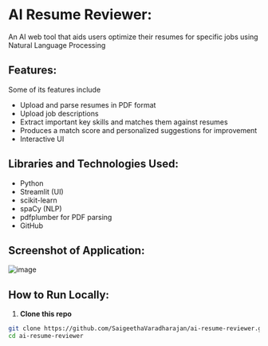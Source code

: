 # AI Resume Reviewer:
An AI web tool that aids users optimize their resumes for specific jobs using Natural Language Processing

## Features:
Some of its features include
- Upload and parse resumes in PDF format
- Upload job descriptions
- Extract important key skills and matches them against resumes
- Produces a match score and personalized suggestions for improvement
- Interactive UI

## Libraries and Technologies Used:
- Python
- Streamlit (UI)
- scikit-learn
- spaCy (NLP)
- pdfplumber for PDF parsing
- GitHub

## Screenshot of Application:
![image](https://github.com/user-attachments/assets/36a5175a-4ae5-4686-8747-66c0fee82e92)



## How to Run Locally:
1. **Clone this repo**
```bash
git clone https://github.com/SaigeethaVaradharajan/ai-resume-reviewer.git
cd ai-resume-reviewer

 
